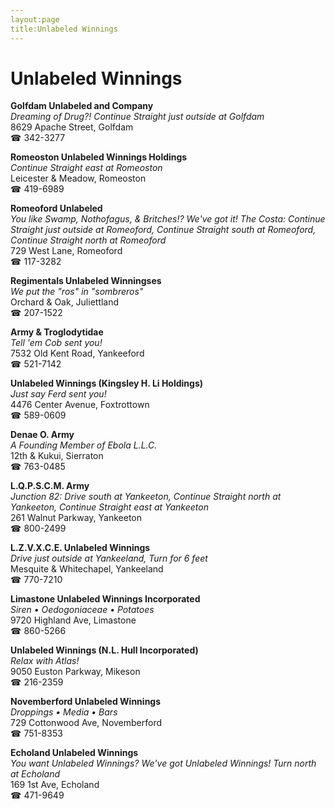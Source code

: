 ```yaml
---
layout:page
title:Unlabeled Winnings
---
```

# Unlabeled Winnings

**Golfdam Unlabeled and Company**  
_Dreaming of Drug?! 
Continue Straight just outside at Golfdam_  
8629 Apache Street, Golfdam  
☎ 342-3277



**Romeoston Unlabeled Winnings Holdings**  
_Continue Straight east at Romeoston_  
Leicester & Meadow, Romeoston  
☎ 419-6989



**Romeoford Unlabeled**  
_You like Swamp, Nothofagus, & Britches!? We've got it! 
The Costa: Continue Straight just outside at Romeoford, Continue Straight south at Romeoford, Continue Straight north at Romeoford_  
729 West Lane, Romeoford  
☎ 117-3282



**Regimentals Unlabeled Winningses**  
_We put the "ros" in "sombreros"_  
Orchard & Oak, Juliettland  
☎ 207-1522



**Army & Troglodytidae**  
_Tell 'em Cob sent you!_  
7532 Old Kent Road, Yankeeford  
☎ 521-7142



**Unlabeled Winnings (Kingsley H. Li Holdings)**  
_Just say Ferd sent you!_  
4476 Center Avenue, Foxtrottown  
☎ 589-0609



**Denae O. Army**  
_A Founding Member of Ebola L.L.C._  
12th & Kukui, Sierraton  
☎ 763-0485



**L.Q.P.S.C.M. Army**  
_Junction 82: Drive south at Yankeeton, Continue Straight north at Yankeeton, Continue Straight east at Yankeeton_  
261 Walnut Parkway, Yankeeton  
☎ 800-2499



**L.Z.V.X.C.E. Unlabeled Winnings**  
_Drive just outside at Yankeeland, Turn for 6 feet_  
Mesquite & Whitechapel, Yankeeland  
☎ 770-7210



**Limastone Unlabeled Winnings Incorporated**  
_Siren • Oedogoniaceae • Potatoes_  
9720 Highland Ave, Limastone  
☎ 860-5266



**Unlabeled Winnings (N.L. Hull Incorporated)**  
_Relax with Atlas!_  
9050 Euston Parkway, Mikeson  
☎ 216-2359



**Novemberford Unlabeled Winnings**  
_Droppings • Media • Bars_  
729 Cottonwood Ave, Novemberford  
☎ 751-8353



**Echoland Unlabeled Winnings**  
_You want Unlabeled Winnings? We've got Unlabeled Winnings! 
Turn north at Echoland_  
169 1st Ave, Echoland  
☎ 471-9649



